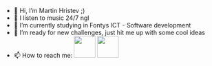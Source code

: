 - 👋 Hi, I’m Martin Hristev ;)
- 👀 I listen to music 24/7 ngl
- 🌱 I’m currently studying in Fontys ICT - Software development
- 💞️ I’m ready for new challenges, just hit me up with some cool ideas
- 📫 How to reach me: 
[<img src="https://i.pinimg.com/originals/ce/09/3c/ce093c7214ad357bb665cfd2f66a8b6b.png" style="width:50px; height:50px">](https://www.linkedin.com/in/martin-hristev-144a5a213/)
[<img src="https://i.pinimg.com/originals/58/a2/be/58a2bec02ecb40d12e507e2a212c46c6.png" style="width:50px; height:50px">](https://www.instagram.com/kulchi_kulki_/)

